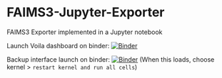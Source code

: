 # FAIMS3-Jupyter-Exporter
FAIMS3 Exporter implemented in a Jupyter notebook

Launch Voila dashboard on binder: [![Binder](https://mybinder.org/badge_logo.svg)](https://mybinder.org/v2/gh/FAIMS/FAIMS3-Jupyter-Exporter/HEAD?urlpath=voila%2Frender%2Fexporter.ipynb)

Backup interface launch on binder: [![Binder](https://mybinder.org/badge_logo.svg)](https://mybinder.org/v2/gh/https%3A%2F%2Fmybinder.org%2Fv2%2Fgh%2FFAIMS%2FFAIMS3-Jupyter-Exporter/HEAD?labpath=exporter.ipynb)
(When this loads, choose kernel > `restart kernel and run all cells`)